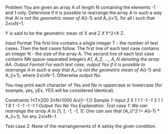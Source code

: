 Problem
You are given an array A of length N containing the elements -1 and 1 only. Determine if it is possible to rearrange the array A in such a way that A*i is not the geometric mean of A*{i-1} and A\_{i+1}, for all i such that 2≤i≤N−1.

Y is said to be the geometric mean of X and Z if Y^2=X⋅Z.

Input Format
The first line contains a single integer T - the number of test cases. Then the test cases follow.
The first line of each test case contains an integer N - the size of the array A.
The second line of each test case contains NN space-separated integers A*1, A_2, ..., A_N denoting the array AA.
Output Format
For each test case, output Yes if it is possible to rearrange A in such a way that A_i is not the geometric mean of A*{i-1} and A\_{i+1}, where 2≤i≤N−1. Otherwise output No.

You may print each character of Yes and No in uppercase or lowercase (for example, yes, yEs, YES will be considered identical).

Constraints
1≤T≤200
3≤N≤1000
A*i∈{−1,1}
Sample 1:
Input
3
5
1 1 1 -1 -1
3
1 1 1
6
1 -1 -1 -1 -1 1
Output
Yes
No
Yes
Explanation:
Test case 1: We can rearrange the array A to [1, 1, -1, -1, 1]. One can see that {A_i}^2 != A*{i-1} \* A\_{i+1}, for any 2≤i≤N−1.

Test case 2: None of the rearrangements of A satisy the given condition.
